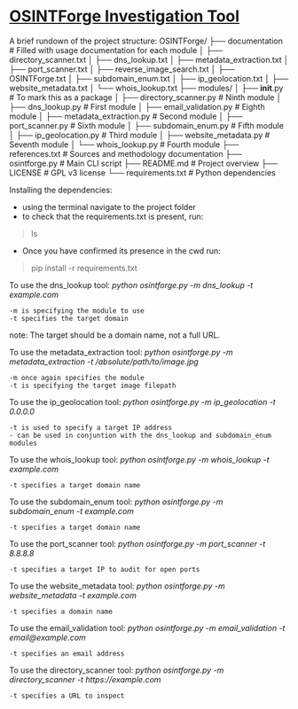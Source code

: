 <h1><b><u>OSINTForge Investigation Tool</u></b></h1>

A brief rundown of the project structure:
OSINTForge/
├── documentation            # Filled with usage documentation for each module 
│   ├── directory_scanner.txt
│   ├── dns_lookup.txt
│   ├── metadata_extraction.txt
│   ├── port_scanner.txt
│   ├── reverse_image_search.txt
│   ├── OSINTForge.txt
│   ├── subdomain_enum.txt
│   ├── ip_geolocation.txt
│   ├── website_metadata.txt
│   └── whois_lookup.txt
├── modules/
│   ├── __init__.py          # To mark this as a package
│   ├── directory_scanner.py # Ninth module
│   ├── dns_lookup.py        # First module
│   ├── email_validation.py  # Eighth module
│   ├── metadata_extraction.py # Second module
│   ├── port_scanner.py      # Sixth module
│   ├── subdomain_enum.py    # Fifth module
│   ├── ip_geolocation.py    # Third module
│   ├── website_metadata.py  # Seventh module
│   └── whois_lookup.py      # Fourth module
├── references.txt           # Sources and methodology documentation
├── osintforge.py            # Main CLI script
├── README.md                # Project overview
├── LICENSE                  # GPL v3 license
└── requirements.txt         # Python dependencies

Installing the dependencies:
- using the terminal navigate to the project folder
- to check that the requirements.txt is present, run: 
>ls 
- Once you have confirmed its presence in the cwd run:
>pip install -r requirements.txt


To use the dns_lookup tool:
_python osintforge.py -m dns_lookup -t example.com_

    -m is specifying the module to use
    -t specifies the target domain

note: The target should be a domain name, not a full URL.


To use the metadata_extraction tool:
_python osintforge.py -m metadata_extraction -t /absolute/path/to/image.jpg_

    -m once again specifies the module
    -t is specifying the target image filepath


To use the ip_geolocation tool:
_python osintforge.py -m ip_geolocation -t 0.0.0.0_

    -t is used to specify a target IP address
    - can be used in conjuntion with the dns_lookup and subdomain_enum modules


To use the whois_lookup tool:
_python osintforge.py -m whois_lookup -t example.com_

    -t specifies a target domain name


To use the subdomain_enum tool:
_python osintforge.py -m subdomain_enum -t example.com_

    -t specifies a target domain name

To use the port_scanner tool:
_python osintforge.py -m port_scanner -t 8.8.8.8_

    -t specifies a target IP to audit for open ports

To use the website_metadata tool:
_python osintforge.py -m website_metadata -t example.com_

    -t specifies a domain name

To use the email_validation tool:
_python osintforge.py -m email_validation -t email@example.com_

    -t specifies an email address

To use the directory_scanner tool:
_python osintforge.py -m directory_scanner -t https://example.com_

    -t specifies a URL to inspect

